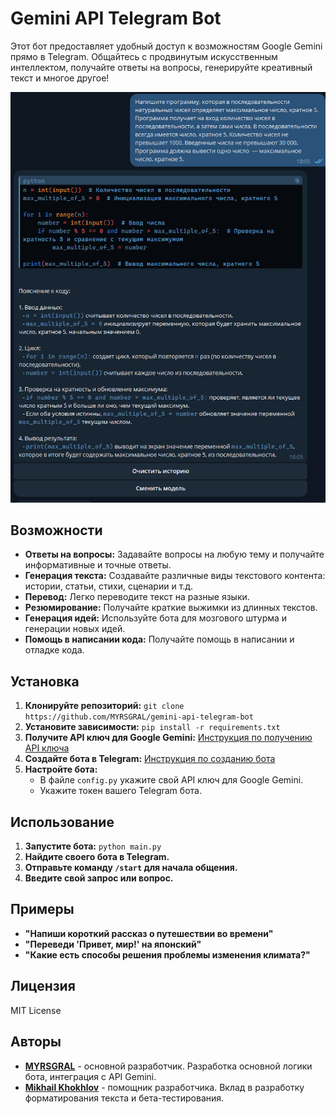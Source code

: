 # Gemini API Telegram Bot

Этот бот предоставляет удобный доступ к возможностям Google Gemini прямо в Telegram. Общайтесь с продвинутым искусственным интеллектом, получайте ответы на вопросы, генерируйте креативный текст и многое другое!

![Пример работы бота](assets/Work_example.jpg)

## Возможности

* **Ответы на вопросы:** Задавайте вопросы на любую тему и получайте информативные и точные ответы.
* **Генерация текста:**  Создавайте различные виды текстового контента:  истории, статьи, стихи,  сценарии и т.д.
* **Перевод:**  Легко переводите текст на разные языки.
* **Резюмирование:**  Получайте краткие выжимки из длинных текстов.
* **Генерация идей:**  Используйте бота для мозгового штурма и генерации новых идей.
* **Помощь в написании кода:**  Получайте помощь в написании и отладке кода.

## Установка

1. **Клонируйте репозиторий:** `git clone https://github.com/MYRSGRAL/gemini-api-telegram-bot`
2. **Установите зависимости:** `pip install -r requirements.txt`
3. **Получите API ключ для Google Gemini:**  [Инструкция по получению API ключа](https://ai.google.dev/gemini-api/docs/api-key?hl=ru)
4. **Создайте бота в Telegram:**  [Инструкция по созданию бота](https://t.me/BotHelp_Fatherbot)
5. **Настройте бота:**
    *  В файле `config.py` укажите свой API ключ для Google Gemini.
    *  Укажите токен вашего Telegram бота.

## Использование

1. **Запустите бота:** `python main.py`
2. **Найдите своего бота в Telegram.**
3. **Отправьте команду `/start` для начала общения.**
4. **Введите свой запрос или вопрос.**

## Примеры

* **"Напиши короткий рассказ о путешествии во времени"**
* **"Переведи 'Привет, мир!' на японский"**
* **"Какие есть способы решения проблемы изменения климата?"**

## Лицензия

MIT License

## Авторы

* **[MYRSGRAL](https://github.com/MYRSGRAL)** - основной разработчик.  Разработка основной логики бота, интеграция с API Gemini.
* **[Mikhail Khokhlov](https://github.com/Git-Mik)** - помощник разработчика.  Вклад в разработку форматирования текста и бета-тестирования.

